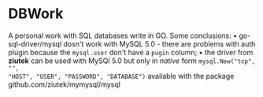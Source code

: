 # DBWork
A personal work with SQL databases write in GO.
Some conclusions:
• go-sql-driver/mysql dosn't work with MySQL 5.0 - there are problems with auth plugin because the <code>mysql.user</code> don't have a <code>pugin</code> column;
• the driver from <b>ziutek</b> can be used with MySQl 5.0 but only in <i>native</i> form <code>mysql.New("tcp", "", "HOST", "USER", "PASSWORD", "DATABASE")</code> available with the package github.com/ziutek/mymysql/mysql
